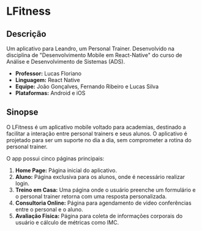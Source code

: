 # LFitness

## Descrição
Um aplicativo para Leandro, um Personal Trainer. Desenvolvido na disciplina de "Desenvolvimento Mobile em React-Native" do curso de Análise e Desenvolvimento de Sistemas (ADS).

- **Professor:** Lucas Floriano
- **Linguagem:** React Native
- **Equipe:** João Gonçalves, Fernando Ribeiro e Lucas Silva
- **Plataformas:** Android e iOS

## Sinopse
O LFitness é um aplicativo mobile voltado para academias, destinado a facilitar a interação entre personal trainers e seus alunos. O aplicativo é projetado para ser um suporte no dia a dia, sem comprometer a rotina do personal trainer. 

O app possui cinco páginas principais:
1. **Home Page:** Página inicial do aplicativo.
2. **Aluno:** Página exclusiva para os alunos, onde é necessário realizar login.
3. **Treino em Casa:** Uma página onde o usuário preenche um formulário e o personal trainer retorna com uma resposta personalizada.
4. **Consultoria Online:** Página para agendamento de video conferências entre o personal e o aluno.
5. **Avaliação Física:** Página para coleta de informações corporais do usuário e cálculo de métricas como IMC.

